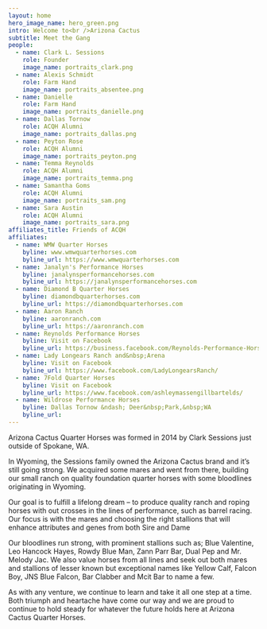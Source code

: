 ```yaml
---
layout: home
hero_image_name: hero_green.png
intro: Welcome to<br />Arizona Cactus
subtitle: Meet the Gang
people:
  - name: Clark L. Sessions
    role: Founder
    image_name: portraits_clark.png
  - name: Alexis Schmidt
    role: Farm Hand
    image_name: portraits_absentee.png
  - name: Danielle
    role: Farm Hand
    image_name: portraits_danielle.png
  - name: Dallas Tornow
    role: ACQH Alumni
    image_name: portraits_dallas.png
  - name: Peyton Rose
    role: ACQH Alumni
    image_name: portraits_peyton.png
  - name: Temma Reynolds
    role: ACQH Alumni
    image_name: portraits_temma.png
  - name: Samantha Goms
    role: ACQH Alumni
    image_name: portraits_sam.png
  - name: Sara Austin
    role: ACQH Alumni
    image_name: portraits_sara.png
affiliates_title: Friends of ACQH
affiliates:
  - name: WMW Quarter Horses
    byline: www.wmwquarterhorses.com
    byline_url: https://www.wmwquarterhorses.com
  - name: Janalyn's Performance Horses
    byline: janalynsperformancehorses.com
    byline_url: https://janalynsperformancehorses.com
  - name: Diamond B Quarter Horses
    byline: diamondbquarterhorses.com
    byline_url: https://diamondbquarterhorses.com
  - name: Aaron Ranch
    byline: aaronranch.com
    byline_url: https://aaronranch.com
  - name: Reynolds Performance Horses
    byline: Visit on Facebook
    byline_url: https://business.facebook.com/Reynolds-Performance-Horses-533572230471640/
  - name: Lady Longears Ranch and&nbsp;Arena
    byline: Visit on Facebook
    byline_url: https://www.facebook.com/LadyLongearsRanch/
  - name: 7Fold Quarter Horses
    byline: Visit on Facebook
    byline_url: https://www.facebook.com/ashleymassengillbartelds/
  - name: Wildrose Performance Horses
    byline: Dallas Tornow &ndash; Deer&nbsp;Park,&nbsp;WA
    byline_url:
---
```


Arizona Cactus Quarter Horses was formed in 2014 by Clark Sessions just outside
of Spokane, WA.

In Wyoming, the Sessions family owned the Arizona Cactus brand and it’s still
going strong. We acquired some mares and went from there, building our small
ranch on quality foundation quarter horses with some bloodlines
originating in Wyoming.

Our goal is to fulfill a lifelong dream &ndash; to produce quality ranch and roping
horses with out crosses in the lines of performance, such as barrel racing.
Our focus is with the mares and choosing the right stallions that will enhance
attributes and genes from both Sire and Dame

Our bloodlines run strong, with prominent stallions such as; Blue Valentine,
Leo Hancock Hayes, Rowdy Blue Man, Zann Parr Bar, Dual Pep and Mr. Melody Jac.
We also value horses from all lines and seek out both mares and stallions of
lesser known but exceptional names like Yellow Calf, Falcon Boy, JNS Blue
Falcon, Bar Clabber and Mcit Bar to name a few.

As with any venture, we continue to learn and take it all one step at a time.
Both triumph and heartache have come our way and we are proud to continue to
hold steady for whatever the future holds here at Arizona Cactus Quarter Horses.
